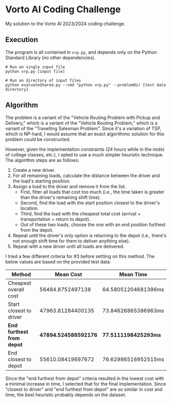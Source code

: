 # Vorto AI Coding Challenge

My solution to the Vorto AI 2023/2024 coding challenge.

## Execution

The program is all contained in `vrp.py`, and depends only on the Python Standard Library (no other dependencies).

```shell
# Run on single input file
python vrp.py [input file]

# Run on directory of input files
python evaluateShared.py --cmd "python vrp.py" --problemDir [test data directory]
```

## Algorithm

The problem is a variant of the "Vehicle Routing Problem with Pickup and Delivery," which is a variant of the "Vehicle
Routing Problem," which is a variant of the "Travelling Salesman Problem". Since it's a variation of TSP, which is
NP-hard, I would assume that an exact algorithmic solution for this problem _could_ be constructed.

However, given the implementation constraints (24 hours while in the midst of college classes, etc.), I opted to use a
much simpler heuristic technique. The algorithm steps are as follows:

1. Create a new driver.
2. For all remaining loads, calculate the distance between the driver and the load's starting position.
3. Assign a load to the driver and remove it from the list.
    - First, filter all loads that cost too much (i.e., the time taken is greater than the driver's remaining shift
      time).
    - Second, find the load with the start position closest to the driver's location.
    - Third, find the load with the cheapest total cost (arrival + transportation + return to depot).
    - Out of these two loads, choose the one with an end position furthest from the depot.
4. Repeat until the driver's only option is returning to the depot (i.e., there's not enough shift time for them to
   deliver anything else).
5. Repeat with a new driver until all loads are delivered.

I tried a few different criteria for #3 before settling on this method. The below values are based on the provided test
data:

| Method                      | Mean Cost              | Mean Time              |
|-----------------------------|------------------------|------------------------|
| Cheapest overall cost       | 56484.8752497138       | 64.58051204681396ms    |
| Start closest to driver     | 47963.81284400135      | 73.84626865386963ms    |
| **End furthest from depot** | **47894.524588592176** | **77.5111198425293ms** |
| End closest to depot        | 55610.08419697672      | 76.62986516952515ms    |

Since the "end furthest from depot" criteria resulted in the lowest cost with a minimal increase in time, I selected
that for the final implementation. Since "closest to driver" and "end furthest from depot" are so similar in cost and
time, the best heuristic probably depends on the dataset.